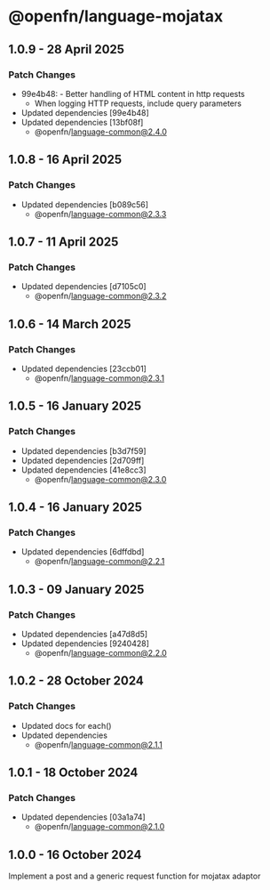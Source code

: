 # @openfn/language-mojatax

## 1.0.9 - 28 April 2025

### Patch Changes

* 99e4b48: - Better handling of HTML content in http requests
  * When logging HTTP requests, include query parameters
* Updated dependencies \[99e4b48]
* Updated dependencies \[13bf08f]
  * @openfn/language-common@2.4.0

## 1.0.8 - 16 April 2025

### Patch Changes

* Updated dependencies \[b089c56]
  * @openfn/language-common@2.3.3

## 1.0.7 - 11 April 2025

### Patch Changes

* Updated dependencies \[d7105c0]
  * @openfn/language-common@2.3.2

## 1.0.6 - 14 March 2025

### Patch Changes

* Updated dependencies \[23ccb01]
  * @openfn/language-common@2.3.1

## 1.0.5 - 16 January 2025

### Patch Changes

* Updated dependencies \[b3d7f59]
* Updated dependencies \[2d709ff]
* Updated dependencies \[41e8cc3]
  * @openfn/language-common@2.3.0

## 1.0.4 - 16 January 2025

### Patch Changes

* Updated dependencies \[6dffdbd]
  * @openfn/language-common@2.2.1

## 1.0.3 - 09 January 2025

### Patch Changes

* Updated dependencies \[a47d8d5]
* Updated dependencies \[9240428]
  * @openfn/language-common@2.2.0

## 1.0.2 - 28 October 2024

### Patch Changes

* Updated docs for each()
* Updated dependencies
  * @openfn/language-common@2.1.1

## 1.0.1 - 18 October 2024

### Patch Changes

* Updated dependencies \[03a1a74]
  * @openfn/language-common@2.1.0

## 1.0.0 - 16 October 2024

Implement a post and a generic request function for mojatax adaptor
